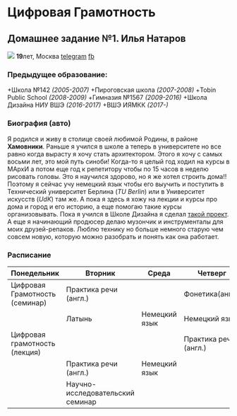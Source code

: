 # Цифровая Грамотность
## Домашнее задание №1. Илья Натаров
![](https://pp.userapi.com/c840220/v840220619/72780/vh4RePepwYY.jpg)
**19**лет, Москва
[telegram](https://telegram.me/natarave) [fb](https://www.facebook.com/natar0v)
### Предыдущее образование:
+Школа №142 *(2005-2007)*
+Пироговская школа *(2007-2008)*
+Tobin Public School *(2008-2009)*
+Гимназия №1567 *(2009-2016)*
+Школа Дизайна НИУ ВШЭ *(2016-2017)*
+ВШЭ ИЯМКК *(2017-)*
### Биография (авто)
Я родился и живу в столице своей любимой Родины, в районе **Хамовники**. Раньше я учился в школе а теперь в университете но все равно когда вырасту я хочу стать архитектором. Этого я хочу с самых восьми лет, это мой путь синоби! Когда-то я целый год ходил на курсы в МАрхИ а потом еще год к репетитору чтобы по 15 часов в неделю рисовать головы. Это я научился здорово, но я же хотел строить дома!! Поэтому я сейчас учу немецкий язык чтобы его выучить и поступить в Технический университет Берлина (*TU Berlin*) или в Университет искусств (*UdK*) там же. А пока я здесь я хожу на лекции  и курсы про дома и город и его историю, а еще помогаю такие курсы организовывать. Пока я учился в Школе Дизайна я сделал [такой проект](http://portfolio.hse.ru/#21318#259383). А еще я начинающий продюсер делаю музончик и инструменталы для моих друзей-репаков. Люблю технику но больше немного старую чем совсем новую, которую можно разобрать и понять как она работает. 
### Расписание
Понедельник|Вторник|Среда|Четверг|Пятница|Суббота|Воскресенье
---|---|---|---|---|---|---
Цифровая Грамотность (семинар)|Практика речи (англ.)| |Фонетика(англ.)| |Грамматика(англ.)|отдых
 | |Латынь|Немецкий язык|Немецкий язык|Грамматика(англ.)|:-)
 Цифровая грамотность (лекция)| | |Практика речи (англ.)|Мировое культурное наследие| | (-:
  | |Практика речи (англ.)|Немецкий язык| | |отдых
  | |Научно-исследовательский семинар| | | | 
